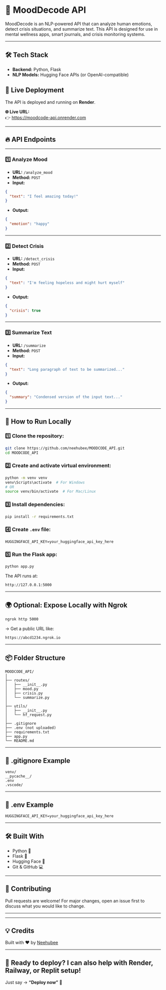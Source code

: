 

# 🚀 MoodDecode API

MoodDecode is an NLP-powered API that can analyze human emotions, detect crisis situations, and summarize text. This API is designed for use in mental wellness apps, smart journals, and crisis monitoring systems.

---

## 🛠️ Tech Stack

* **Backend:** Python, Flask
* **NLP Models:** Hugging Face APIs (or OpenAI-compatible)

## 🚀 Live Deployment

The API is deployed and running on **Render**.

**🌐 Live URL:**  
👉 https://moodcode-api.onrender.com


---


 
## 🔥 API Endpoints

---

### 1️⃣ **Analyze Mood**

* **URL:** `/analyze_mood`
* **Method:** `POST`
* **Input:**

```json
{
  "text": "I feel amazing today!"
}
```

* **Output:**

```json
{
  "emotion": "happy"
}
```

---

### 2️⃣ **Detect Crisis**

* **URL:** `/detect_crisis`
* **Method:** `POST`
* **Input:**

```json
{
  "text": "I'm feeling hopeless and might hurt myself"
}
```

* **Output:**

```json
{
  "crisis": true
}
```

---

### 3️⃣ **Summarize Text**

* **URL:** `/summarize`
* **Method:** `POST`
* **Input:**

```json
{
  "text": "Long paragraph of text to be summarized..."
}
```

* **Output:**

```json
{
  "summary": "Condensed version of the input text..."
}
```

---

## 🚀 How to Run Locally

### 1️⃣ Clone the repository:

```bash
git clone https://github.com/neehubee/MOODCODE_API.git
cd MOODCODE_API
```

### 2️⃣ Create and activate virtual environment:

```bash
python -m venv venv
venv\Scripts\activate  # For Windows
# OR
source venv/bin/activate  # For Mac/Linux
```

### 3️⃣ Install dependencies:

```bash
pip install -r requirements.txt
```

### 4️⃣ Create `.env` file:

```plaintext
HUGGINGFACE_API_KEY=your_huggingface_api_key_here
```

### 5️⃣ Run the Flask app:

```bash
python app.py
```

The API runs at:

```plaintext
http://127.0.0.1:5000
```

---

## 🌍 Optional: Expose Locally with Ngrok

```bash
ngrok http 5000
```

→ Get a public URL like:

```plaintext
https://abcd1234.ngrok.io
```

---

## 📦 Folder Structure

```
MOODCODE_API/
│
├── routes/
│   ├── __init__.py
│   ├── mood.py
│   ├── crisis.py
│   └── summarize.py
│
├── utils/
│   ├── __init__.py
│   └── hf_request.py
│
├── .gitignore
├── .env (not uploaded)
├── requirements.txt
├── app.py
└── README.md
```

---

## 🔐 .gitignore Example

```
venv/
__pycache__/
.env
.vscode/
```

---

## 📄 .env Example

```
HUGGINGFACE_API_KEY=your_huggingface_api_key_here
```

---

## 🛠️ Built With

* Python 🐍
* Flask 🚀
* Hugging Face 🤗
* Git & GitHub 💻

---

## 🤝 Contributing

Pull requests are welcome! For major changes, open an issue first to discuss what you would like to change.

---



---

## 💡 Credits

Built with ❤️ by [Neehubee](https://github.com/neehubee) 

---

## 🚀 Ready to deploy? I can also help with Render, Railway, or Replit setup!

Just say → **“Deploy now”** 💪
